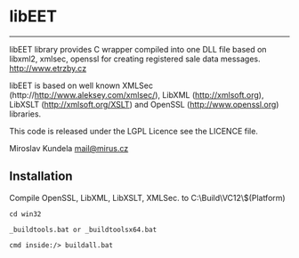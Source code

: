 # libEET
---
libEET library provides C wrapper compiled into one DLL file based on libxml2, xmlsec, openssl  for creating registered sale data messages. http://www.etrzby.cz 

libEET is based on well known XMLSec (http://http://www.aleksey.com/xmlsec/), LibXML (http://xmlsoft.org), LibXSLT (http://xmlsoft.org/XSLT) and OpenSSL (http://www.openssl.org) libraries.

This code is released under the LGPL Licence see the LICENCE file.

Miroslav Kundela <mail@mirus.cz>

Installation
---

Compile OpenSSL, LibXML, LibXSLT, XMLSec. to C:\\Build\\VC12\\$(Platform)

```
cd win32

_buildtools.bat or _buildtoolsx64.bat

cmd inside:/> buildall.bat
```